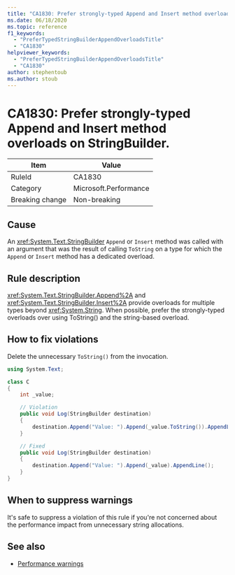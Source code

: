 ```yaml
---
title: "CA1830: Prefer strongly-typed Append and Insert method overloads on StringBuilder" (code analysis)
ms.date: 06/18/2020
ms.topic: reference
f1_keywords:
  - "PreferTypedStringBuilderAppendOverloadsTitle"
  - "CA1830"
helpviewer_keywords:
  - "PreferTypedStringBuilderAppendOverloadsTitle"
  - "CA1830"
author: stephentoub
ms.author: stoub
---
```

# CA1830: Prefer strongly-typed Append and Insert method overloads on StringBuilder.

|Item|Value|
|-|-|
|RuleId|CA1830|
|Category|Microsoft.Performance|
|Breaking change|Non-breaking|

## Cause

An <xref:System.Text.StringBuilder> `Append` or `Insert` method was called with an argument that was the result of calling `ToString` on a type for which the `Append` or `Insert` method has a dedicated overload.

## Rule description

<xref:System.Text.StringBuilder.Append%2A> and <xref:System.Text.StringBuilder.Insert%2A> provide overloads for multiple types beyond <xref:System.String>.  When possible, prefer the strongly-typed overloads over using ToString() and the string-based overload.

## How to fix violations

Delete the unnecessary `ToString()` from the invocation.

```csharp
using System.Text;

class C
{
    int _value;

    // Violation
    public void Log(StringBuilder destination)
    {
        destination.Append("Value: ").Append(_value.ToString()).AppendLine();
    }

    // Fixed
    public void Log(StringBuilder destination)
    {
        destination.Append("Value: ").Append(_value).AppendLine();
    }
}
```

## When to suppress warnings

It's safe to suppress a violation of this rule if you're not concerned about the performance impact from unnecessary string allocations.

## See also

- [Performance warnings](../code-quality/performance-warnings.md)
